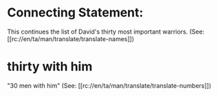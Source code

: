 # Connecting Statement:

This continues the list of David's thirty most important warriors. (See: [[rc://en/ta/man/translate/translate-names]])

# thirty with him

"30 men with him" (See: [[rc://en/ta/man/translate/translate-numbers]])